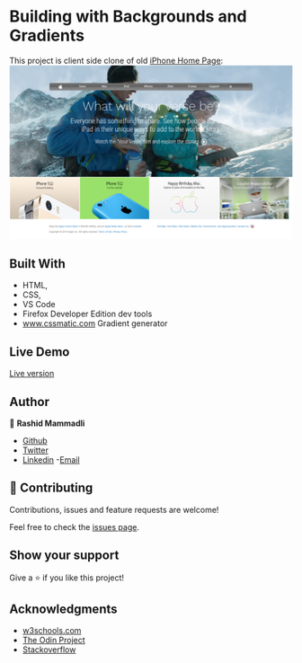 # Building with Backgrounds and Gradients

This project is client side clone of old <a href="https://web.archive.org/web/20140301004610/http://www.apple.com/">iPhone Home Page</a>: 
![screenshot](https://github.com/8Bts/Building-with-Backgrounds-and-Gradients/blob/apple-home/images/app-screenshot.png)

## Built With

- HTML,
- CSS,
- VS Code
- Firefox Developer Edition dev tools
- www.cssmatic.com Gradient generator

## Live Demo

<a href="https://rawcdn.githack.com/8Bts/Building-with-Backgrounds-and-Gradients/80e7dc30b94c55f277ce1592f3a332654e4f37f7/index.html">Live version</a>

## Author

👤 **Rashid Mammadli**

- [Github](https://github.com/8Bts)
- [Twitter](https://twitter.com/Rasheed49705929)
- [Linkedin](https://www.linkedin.com/in/rashid-mammadli-62b9b1171/)
-[Email](mcmizze@yahoo.com)

## 🤝 Contributing

Contributions, issues and feature requests are welcome!

Feel free to check the [issues page](https://github.com/8Bts/Building-with-Backgrounds-and-Gradients/issues).

## Show your support

Give a ⭐️ if you like this project!

## Acknowledgments

- [w3schools.com](https://www.w3schools.com/)
- [The Odin Project](https://www.theodinproject.com/)
- [Stackoverflow](https://www.stackoverflow.com/)
